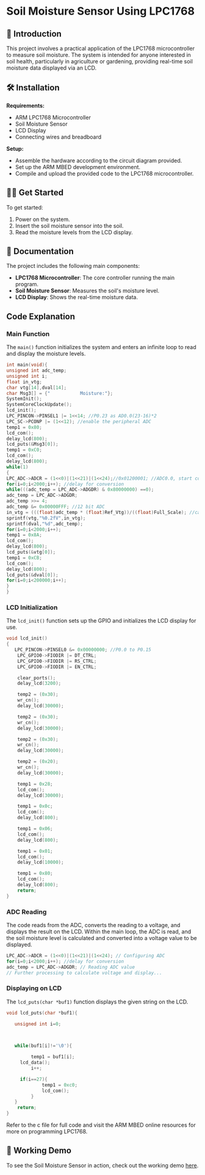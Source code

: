 # Soil Moisture Sensor Using LPC1768

## 📖 Introduction
This project involves a practical application of the LPC1768 microcontroller to measure soil moisture. The system is intended for anyone interested in soil health, particularly in agriculture or gardening, providing real-time soil moisture data displayed via an LCD.

## 🛠️ Installation
**Requirements:**
- ARM LPC1768 Microcontroller
- Soil Moisture Sensor
- LCD Display
- Connecting wires and breadboard

**Setup:**
- Assemble the hardware according to the circuit diagram provided.
- Set up the ARM MBED development environment.
- Compile and upload the provided code to the LPC1768 microcontroller.

## 👨‍🏫 Get Started
To get started:
1. Power on the system.
2. Insert the soil moisture sensor into the soil.
3. Read the moisture levels from the LCD display.

## 📘 Documentation
The project includes the following main components:
- **LPC1768 Microcontroller**: The core controller running the main program.
- **Soil Moisture Sensor**: Measures the soil's moisture level.
- **LCD Display**: Shows the real-time moisture data.

## Code Explanation
### Main Function
The `main()` function initializes the system and enters an infinite loop to read and display the moisture levels.
```c
int main(void){
unsigned int adc_temp;
unsigned int i;
float in_vtg;
char vtg[14],dval[14];
char Msg3[] = {"           Moisture:"};
SystemInit();
SystemCoreClockUpdate();
lcd_init();
LPC_PINCON->PINSEL1 |= 1<<14; //P0.23 as AD0.0(23-16)*2
LPC_SC->PCONP |= (1<<12); //enable the peripheral ADC
temp1 = 0x80;
lcd_com();
delay_lcd(800);
lcd_puts(&Msg3[0]);
temp1 = 0xC0;
lcd_com();
delay_lcd(800);
while(1)
{
LPC_ADC->ADCR = (1<<0)|(1<<21)|(1<<24);//0x01200001; //ADC0.0, start conversion and operational
for(i=0;i<2000;i++); //delay for conversion
while(((adc_temp = LPC_ADC->ADGDR) & 0x80000000) ==0);
adc_temp = LPC_ADC->ADGDR;
adc_temp >>= 4;
adc_temp &= 0x00000FFF; //12 bit ADC
in_vtg = (((float)adc_temp * (float)Ref_Vtg))/((float)Full_Scale); //calculating input analog
sprintf(vtg,"%0.2fV",in_vtg);
sprintf(dval,"%d",adc_temp);
for(i=0;i<2000;i++);
temp1 = 0x8A;
lcd_com();
delay_lcd(800);
lcd_puts(&vtg[0]);
temp1 = 0xCB;
lcd_com();
delay_lcd(800);
lcd_puts(&dval[0]);
for(i=0;i<200000;i++);
}
}
```

### LCD Initialization
The `lcd_init()` function sets up the GPIO and initializes the LCD display for use.
```c
void lcd_init()
{
   LPC_PINCON->PINSEL0 &= 0x00000000; //P0.0 to P0.15
    LPC_GPIO0->FIODIR |= DT_CTRL;
    LPC_GPIO0->FIODIR |= RS_CTRL; 
    LPC_GPIO0->FIODIR |= EN_CTRL;    

    clear_ports();
    delay_lcd(3200);

    temp2 = (0x30);
    wr_cn();     
    delay_lcd(30000);

    temp2 = (0x30);
    wr_cn();
    delay_lcd(30000);    

    temp2 = (0x30);
    wr_cn();
    delay_lcd(30000);

    temp2 = (0x20);
    wr_cn();
    delay_lcd(30000);

    temp1 = 0x28; 
    lcd_com();
    delay_lcd(30000);

    temp1 = 0x0c;    
    lcd_com();
    delay_lcd(800);

    temp1 = 0x06;
    lcd_com();
    delay_lcd(800);

    temp1 = 0x01;
    lcd_com();
    delay_lcd(10000);

    temp1 = 0x80;
    lcd_com();
    delay_lcd(800);
    return;
}
```

### ADC Reading
The code reads from the ADC, converts the reading to a voltage, and displays the result on the LCD. Within the main loop, the ADC is read, and the soil moisture level is calculated and converted into a voltage value to be displayed.
```c
LPC_ADC->ADCR = (1<<0)|(1<<21)|(1<<24); // Configuring ADC
for(i=0;i<2000;i++); //delay for conversion
adc_temp = LPC_ADC->ADGDR; // Reading ADC value
// Further processing to calculate voltage and display...
```

### Displaying on LCD
The `lcd_puts(char *buf1)` function displays the given string on the LCD.
```c
void lcd_puts(char *buf1){

   unsigned int i=0;

 

   while(buf1[i]!='\0'){

         temp1 = buf1[i];
     lcd_data();
         i++;

     if(i==27){
             temp1 = 0xc0;
             lcd_com();
         }   
   }
    return;
}
```
Refer to the c file for full code and visit the ARM MBED online resources for more on programming LPC1768.

## 🎥 Working Demo
To see the Soil Moisture Sensor in action, check out the working demo [here](https://drive.google.com/file/d/1QWmSQjbM47NHiyhXuVdhULx4H3t7a0_W/view?usp=drive_link).
